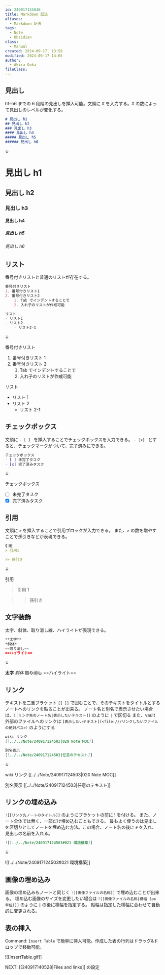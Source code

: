 ```yaml
---
id: 240917135846
title: Markdown 記法
aliases:
  - Markdown 記法
tags:
  - Note
  - Obsidian
class:
  - Manual
created: 2024-09-17, 13:58
modified: 2024-09-17 14:05
author:
  - Akira Ooka
fileClass: 
---
```

## 見出し
h1–h6 までの 6 段階の見出しを挿入可能。文頭に # を入力する。# の数によって見出しのレベルが変化する。

```markdown
# 見出し h1 
## 見出し h2 
### 見出し h3 
#### 見出し h4 
##### 見出し h5 
###### 見出し h6 
```

↓

# 見出し h1
## 見出し h2
### 見出し h3
#### 見出し h4
##### 見出し h5
###### 見出し h6

## リスト
番号付きリストと普通のリストが存在する。

```markdown
番号付きリスト
1. 番号付きリスト1
2. 番号付きリスト2
	1. Tab でインデントすることで
	2. 入れ子のリストが作成可能

リスト
- リスト1
- リスト2
	- リスト2-1
```

↓

番号付きリスト
1. 番号付きリスト 1
2. 番号付きリスト 2
	1. Tab でインデントすることで
	2. 入れ子のリストが作成可能

リスト
- リスト 1
- リスト 2
	- リスト 2-1

## チェックボックス
文頭に `- [ ] ` を挿入することでチェックボックスを入力できる。
`- [x] ` とすると、チェックマークがついて、完了済みにできる。

```markdown
チェックボックス
- [ ] 未完了タスク
- [x] 完了済みタスク
```

↓

チェックボックス
- [ ] 未完了タスク
- [x] 完了済みタスク

## 引用
文頭に `>` を挿入することで引用ブロックが入力できる。
また、`>` の数を増やすことで孫引きなどが表現できる。

```markdown
引用
> 引用1

>> 孫引き
```

↓

引用

> 引用 1

>> 孫引き

## 文字装飾
太字、斜体、取り消し線、ハイライトが表現できる。

```markdown
**太字**
*斜体*
~~取り消し~~
==ハイライト==
```

↓

**太字**
*斜体*
~~取り消し~~
==ハイライト==

## リンク
テキストを二重ブラケット `[[ ]]` で囲むことで、そのテキストをタイトルとするノートへのリンクを貼ることが出来る。
ノート名と別名で表示させたい場合は、`[[リンク先のノート名|表示したいテキスト]]` のように `|` で区切る
また、vault 外部のファイルへのリンクは `[表示したいテキスト](<file:///リンクしたいファイルの絶対パス>)` のようにする

```markdown
wiki リンク
[[../../Note/240917124503|020 Note MOC]]

別名表示
[[../../Note/240917124503|任意のテキスト]]
```

↓

wiki リンク
[[../../Note/240917124503|020 Note MOC]]

別名表示
[[../../Note/240917124503|任意のテキスト]]

## リンクの埋め込み
`![[リンク先ノートのタイトル]]` のようにブラケットの前に ! を付ける。
また、ノート全体では無く、一部だけ埋め込むこともできる。
最もよく使うのは見出しを区切りとしてノートを埋め込む方法。この場合、ノート名の後に `#` を入れ、見出しの名前を入れる。

```markdown
![[../../Note/240917124503#021 環境構築]]
```

↓

![[../../Note/240917124503#021 環境構築]]

## 画像の埋め込み
画像の埋め込みもノートと同じく `![[画像ファイルの名称]]` で埋め込むことが出来る。
埋め込む画像のサイズを変更したい場合は `![[画像ファイルの名称|横幅 (px 単位)]]` のように `|` の後に横幅を指定する。
縦幅は指定した横幅に合わせて自動的に変更される。

## 表の挿入
Command: `Insert Table` で簡単に挿入可能。作成した表の行列はドラッグ&ドロップで移動可能。

![[InsertTable.gif]]

NEXT: [[240917140528|Files and links]] の設定